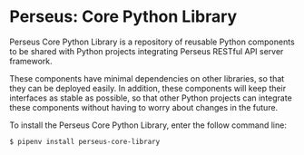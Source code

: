 # Perseus: Core Python Library

Perseus Core Python Library is a repository of reusable Python components to be shared with Python projects integrating Perseus RESTful API server framework.

These components have minimal dependencies on other libraries, so that they can be deployed easily.  In addition, these components will keep their interfaces as stable as possible, so that other Python projects can integrate these components without having to worry about changes in the future.


To install the Perseus Core Python Library, enter the follow command line:

```bash
$ pipenv install perseus-core-library
```
